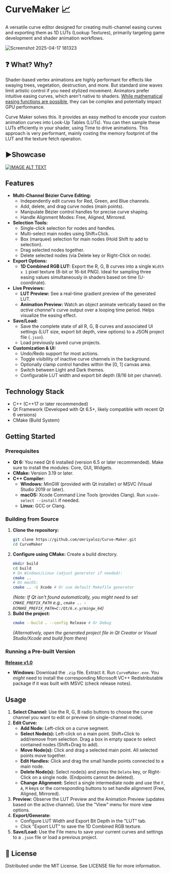# CurveMaker 📈

A versatile curve editor designed for creating multi-channel easing curves and exporting them as 1D LUTs (Lookup Textures), primarily targeting game development and shader animation workflows.

![Screenshot 2025-04-17 181323](https://github.com/user-attachments/assets/1d5af709-f87e-4d0c-9e5f-f32efece3811)




## :question: What? Why?

Shader-based vertex animations are highly performant for effects like swaying trees, vegetation, destruction, and more. But standard sine waves limit artistic control if you need stylized movement. Animators prefer intuitive easing curves, which aren't native to shaders. [While mathematical easing functions are possible](https://docs.google.com/document/d/1x9gch_zQ6Farvp-Q6R4_FhWrpbcybUW2fCfVUCdPZvs/edit?usp=sharing), they can be complex and potentially impact GPU performance.

Curve Maker solves this. It provides an easy method to encode your custom animation curves into Look-Up Tables (LUTs). You can then sample these LUTs efficiently in your shader, using Time to drive animations. This approach is very performant, mainly costing the memory footprint of the LUT and the texture fetch operation.

## ▶️Showcase 
[![IMAGE ALT TEXT](https://github.com/user-attachments/assets/d9098f51-96b0-4df3-a8fb-ca38fa8b8d25)
](https://youtu.be/ombsLh9y2nA "Showcase")

##  Features

* **Multi-Channel Bézier Curve Editing:**
    * Independently edit curves for Red, Green, and Blue channels.
    * Add, delete, and drag curve nodes (main points).
    * Manipulate Bézier control handles for precise curve shaping.
    * Handle Alignment Modes: Free, Aligned, Mirrored.
* **Selection Tools:**
    * Single-click selection for nodes and handles.
    * Multi-select main nodes using Shift+Click.
    * Box (marquee) selection for main nodes (Hold Shift to add to selection).
    * Drag selected nodes together.
    * Delete selected nodes (via Delete key or Right-Click on node).
* **Export Options:**
    * **1D Combined RGB LUT:** Export the R, G, B curves into a single `Width x 1` pixel texture (8-bit or 16-bit PNG). Ideal for sampling three easing values simultaneously in shaders based on time (U-coordinate).
* **Live Previews:**
    * **LUT Preview:** See a real-time gradient preview of the generated LUT.
    * **Animation Preview:** Watch an object animate vertically based on the *active channel's* curve output over a looping time period. Helps visualize the easing effect.
* **Save/Load:**
    * Save the complete state of all R, G, B curves and associated UI settings (LUT size, export bit depth, view options) to a JSON project file (`.json`).
    * Load previously saved curve projects.
* **Customization & UI:**
    * Undo/Redo support for most actions.
    * Toggle visibility of inactive curve channels in the background.
    * Optionally clamp control handles within the [0, 1] canvas area.
    * Switch between Light and Dark themes.
    * Configurable LUT width and export bit depth (8/16 bit per channel).

##  Technology Stack

* C++ (C++17 or later recommended)
* Qt Framework (Developed with Qt 6.5+, likely compatible with recent Qt 6 versions)
* CMake (Build System)

##  Getting Started

### Prerequisites

* **Qt 6:** You need Qt 6 installed (version 6.5 or later recommended). Make sure to install the modules: Core, GUI, Widgets.
* **CMake:** Version 3.19 or later.
* **C++ Compiler:**
    * **Windows:** MinGW (provided with Qt installer) or MSVC (Visual Studio 2019 or later).
    * **macOS:** Xcode Command Line Tools (provides Clang). Run `xcode-select --install` if needed.
    * **Linux:** GCC or Clang.

### Building from Source

1.  **Clone the repository:**
    ```bash
    git clone https://github.com/omriyaloz/Curve-Maker.git
    cd CurveMaker
    ```
2.  **Configure using CMake:** Create a build directory.
    ```bash
    mkdir build
    cd build
    # On Windows/Linux (adjust generator if needed):
    cmake ..
    # On macOS:
    cmake .. -G Xcode # Or use default Makefile generator
    ```
    *(Note: If Qt isn't found automatically, you might need to set `CMAKE_PREFIX_PATH` e.g., `cmake .. -DCMAKE_PREFIX_PATH=C:/Qt/6.x.y/mingw_64`)*
3.  **Build the project:**
    ```bash
    cmake --build . --config Release # Or Debug
    ```
    *(Alternatively, open the generated project file in Qt Creator or Visual Studio/Xcode and build from there)*

### Running a Pre-built Version

[**Release v1.0**](https://github.com/omriyaloz/Curve-Maker/releases/tag/v1.0.0)

* **Windows:** Download the `.zip` file. Extract it. Run `CurveMaker.exe`. You *might* need to install the corresponding Microsoft VC++ Redistributable package if it was built with MSVC (check release notes).


##  Usage

1.  **Select Channel:** Use the R, G, B radio buttons to choose the curve channel you want to edit or preview (in single-channel mode).
2.  **Edit Curve:**
    * **Add Node:** Left-click on a curve segment.
    * **Select Node(s):** Left-click on a main point. Shift+Click to add/remove from selection. Drag a box in empty space to select contained nodes (Shift+Drag to add).
    * **Move Node(s):** Click and drag a selected main point. All selected points move together.
    * **Edit Handles:** Click and drag the small handle points connected to a main node.
    * **Delete Node(s):** Select node(s) and press the `Delete` key, or Right-Click on a single node. (Endpoints cannot be deleted).
    * **Change Alignment:** Select a single intermediate node and use the `F`, `A`, `M` keys or the corresponding buttons to set handle alignment (Free, Aligned, Mirrored).
3.  **Preview:** Observe the LUT Preview and the Animation Preview (updates based on the active channel). Use the "View" menu for more view options.
4.  **Export/Generate:**
    * Configure LUT Width and Export Bit Depth in the "LUT" tab.
    * Click "Export LUT" to save the 1D Combined RGB texture.
5.  **Save/Load:** Use the File menu to save your current curves and settings to a `.json` file or load a previous project.


## 📜 License
Distributed under the MIT License. See LICENSE file for more information.
